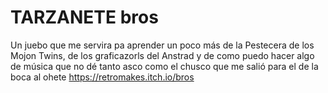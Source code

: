 # TARZANETE bros
Un juebo que me servira pa aprender un poco más de la Pestecera de los Mojon Twins, de los graficazorls del Anstrad y de como puedo hacer algo de música que no dé tanto asco como el chusco que me salió para el de la boca al ohete
https://retromakes.itch.io/bros